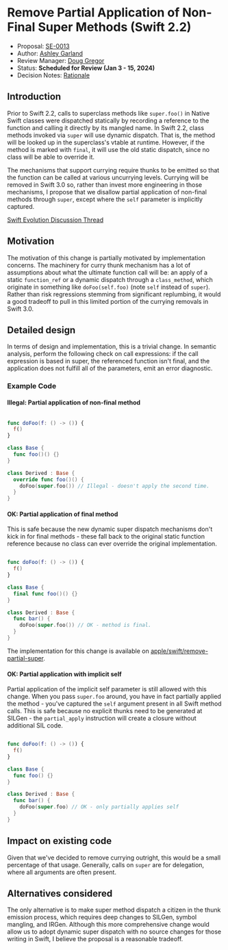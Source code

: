 # Remove Partial Application of Non-Final Super Methods (Swift 2.2)

* Proposal: [SE-0013](0013-remove-partial-application-super.md)
* Author: [Ashley Garland](https://github.com/bitjammer)
* Review Manager: [Doug Gregor](https://github.com/DougGregor)
* Status: **Scheduled for Review (Jan 3 - 15, 2024)**
* Decision Notes: [Rationale](https://forums.swift.org/t/rejected-se-0013-remove-partial-application-of-non-final-super-methods/1157)


## Introduction

Prior to Swift 2.2, calls to superclass methods like `super.foo()` in
Native Swift classes were dispatched statically by recording a reference
to the function and calling it directly by its mangled name. In Swift
2.2, class methods invoked via `super` will use dynamic dispatch. That
is, the method will be looked up in the superclass's vtable at runtime.
However, if the method is marked with `final`, it will use the old
static dispatch, since no class will be able to override it.

The mechanisms that support currying require thunks to be emitted so
that the function can be called at various uncurrying levels. Currying
will be removed in Swift 3.0 so, rather than invest more engineering in
those mechanisms, I propose that we disallow partial application of
non-final methods through `super`, except where the `self` parameter is
implicitly captured.

[Swift Evolution Discussion Thread](https://forums.swift.org/t/swift-2-2-removing-partial-application-of-super-method-calls/264)

## Motivation

The motivation of this change is partially motivated by implementation
concerns. The machinery for curry thunk mechanism has a lot of
assumptions about what the ultimate function call will be: an apply of a
static `function_ref` or a dynamic dispatch through a `class_method`,
which originate in something like `doFoo(self.foo)` (note `self` instead
of `super`). Rather than risk regressions stemming from significant
replumbing, it would a good tradeoff to pull in this limited portion of
the currying removals in Swift 3.0.

## Detailed design

In terms of design and implementation, this is a trivial change. In
semantic analysis, perform the following check on call expressions: if
the call expression is based in super, the referenced function isn't
final, and the application does not fulfill all of the parameters, emit
an error diagnostic.

### Example Code

#### Illegal: Partial application of non-final method

```swift

func doFoo(f: () -> ()) {
  f()
}

class Base {
  func foo()() {}
}

class Derived : Base {
  override func foo()() {
    doFoo(super.foo()) // Illegal - doesn't apply the second time.
  }
}
```

#### OK: Partial application of final method

This is safe because the new dynamic super dispatch mechanisms don't
kick in for final methods - these fall back to the original static
function reference because no class can ever override the original
implementation.

```swift

func doFoo(f: () -> ()) {
  f()
}

class Base {
  final func foo()() {}
}

class Derived : Base {
  func bar() {
    doFoo(super.foo()) // OK - method is final.
  }
}
```

The implementation for this change is available on [apple/swift/remove-partial-super].

#### OK: Partial application with implicit self

Partial application of the implicit self parameter is still allowed with
this change. When you pass `super.foo` around, you have in fact
partially applied the method - you've captured the `self` argument
present in all Swift method calls. This is safe because no explicit
thunks need to be generated at SILGen - the `partial_apply` instruction
will create a closure without additional SIL code.

```swift

func doFoo(f: () -> ()) {
  f()
}

class Base {
  func foo() {}
}

class Derived : Base {
  func bar() {
    doFoo(super.foo) // OK - only partially applies self
  }
}
```

## Impact on existing code

Given that we've decided to remove currying outright, this would be a
small percentage of that usage. Generally, calls on `super` are for
delegation, where all arguments are often present.

## Alternatives considered

The only alternative is to make super method dispatch a citizen in the
thunk emission process, which requires deep changes to SILGen, symbol
mangling, and IRGen. Although this more comprehensive change would allow
us to adopt dynamic super dispatch with no source changes for those
writing in Swift, I believe the proposal is a reasonable tradeoff.

[apple/swift/remove-partial-super]: https://github.com/apple/swift/tree/remove-partial-super

